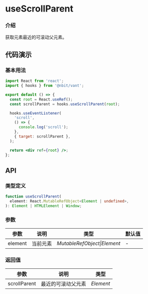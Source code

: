 # useScrollParent

### 介绍

获取元素最近的可滚动父元素。

## 代码演示

### 基本用法

```jsx | pure
import React from 'react';
import { hooks } from '@nbit/vant';

export default () => {
  const root = React.useRef();
  const scrollParent = hooks.useScrollParent(root);

  hooks.useEventListener(
    'scroll',
    () => {
      console.log('scroll');
    },
    { target: scrollParent },
  );

  return <div ref={root} />;
};
```

## API

### 类型定义

```ts
function useScrollParent(
  element: React.MutableRefObject<Element | undefined>,
): Element | HTMLElement | Window;
```

### 参数

| 参数    | 说明     | 类型                        | 默认值 |
| ------- | -------- | --------------------------- | ------ |
| element | 当前元素 | _MutableRefObject\|Element_ | -      |

### 返回值

| 参数         | 说明               | 类型      |
| ------------ | ------------------ | --------- |
| scrollParent | 最近的可滚动父元素 | _Element_ |
